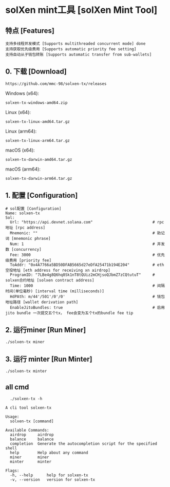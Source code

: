 # solXen mint工具 [solXen Mint Tool]

## 特点 [Features]
```shell
支持多线程并发模式 [Supports multithreaded concurrent mode] done
支持获取优先级费用 [Supports automatic priority fee setting]
支持自动从子钱包转账 [Supports automatic transfer from sub-wallets]
```

## 0. 下载 [Download]

```
https://github.com/mmc-98/solxen-tx/releases
```

Windows (x64):
```shell
solxen-tx-windows-amd64.zip
```

Linux (x64):
```shell
solxen-tx-linux-amd64.tar.gz
```

Linux (arm64):
```shell
solxen-tx-linux-arm64.tar.gz
```

macOS (x64):
```shell
solxen-tx-darwin-amd64.tar.gz
```

macOS (arm64):
```shell
solxen-tx-darwin-arm64.tar.gz
```
 
## 1. 配置 [Configuration]


```shell
# sol配置 [Configuration]
Name: solxen-tx
Sol:
  Url: "https://api.devnet.solana.com"                          # rpc地址 [rpc address]
  Mnemonic: ""                                                  # 助记词 [mnemonic phrase]
  Num: 1                                                        # 并发数 [concurrency]
  Fee: 3000                                                     # 优先级费用 [priority fee]
  ToAddr: "0x4A7766a5BD50DFAB5665d27eDfA25471b194E204"          # eth空投地址 [eth address for receiving xn airdrop]
  ProgramID: "7LBe4g8Q6hq8Sk1nT8tQUiz2mCHjsoQJbmZ7zCQtutuT"     # solxen合约地址 [solxen contract address]
  Time: 1000                                                    # 间隔时间(单位毫秒) [interval time (milliseconds)]
  HdPAth: m/44'/501'/0'/0'                                      # 钱包地址路径 [wallet derivation path]
  EnableJitoBundles: true                                       # 启用 jito bundle 一次提交五个tx， fee会变为五个tx的bundle fee tip
```
 


## 2. 运行miner [Run Miner]

```shell
./solxen-tx miner
```

## 3. 运行 minter   [Run Minter]
```shell
./solxen-tx minter

 ```


## all cmd
```shell
  ./solxen-tx -h

A cli tool solxen-tx

Usage:
  solxen-tx [command]

Available Commands:
  airdrop     airdrop
  balance     balance
  completion  Generate the autocompletion script for the specified shell
  help        Help about any command
  miner       miner
  minter      minter

Flags:
  -h, --help      help for solxen-tx
  -v, --version   version for solxen-tx


 ```
